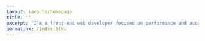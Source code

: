 ```yaml
---
layout: layouts/homepage
title: ''
excerpt: 'I’m a front-end web developer focused on performance and accessibility. Find out more [about me](/about/).'
permalink: /index.html
---
```

